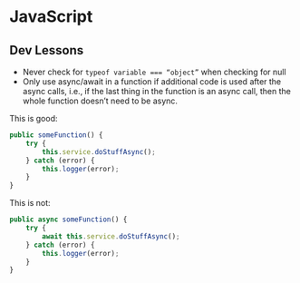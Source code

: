 # JavaScript

## Dev Lessons

* Never check for `typeof variable === “object”` when checking for null
* Only use async/await in a function if additional code is used after the async calls, i.e., if the last thing in the function is an async call, then the whole function doesn’t need to be async. 

This is good:

```javascript
public someFunction() {
    try {
        this.service.doStuffAsync();
    } catch (error) {
        this.logger(error);
    }
}
```

This is not:

```javascript
public async someFunction() {
    try {
        await this.service.doStuffAsync();
    } catch (error) {
        this.logger(error);
    }
}
```

